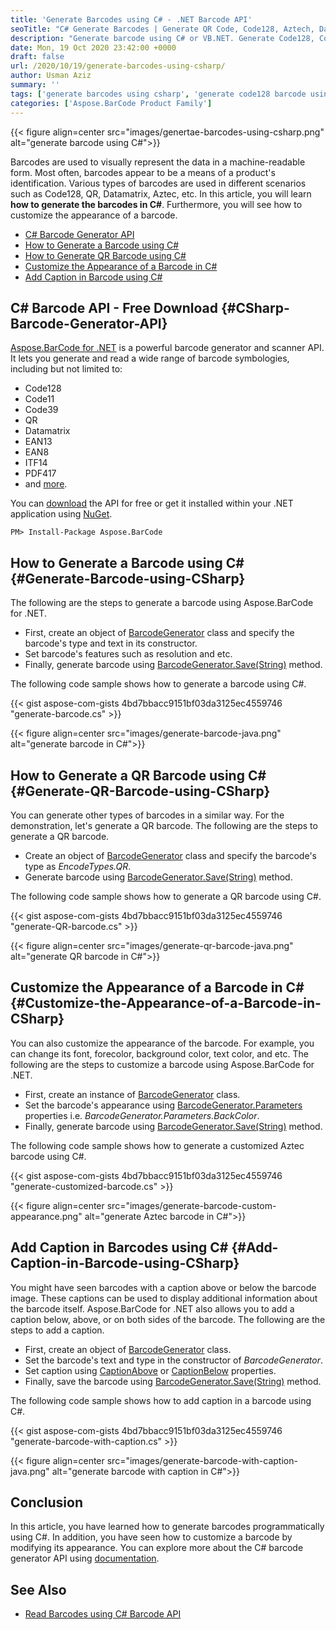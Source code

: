```yaml
---
title: 'Generate Barcodes using C# - .NET Barcode API'
seoTitle: "C# Generate Barcodes | Generate QR Code, Code128, Aztech, Datamatrix"
description: "Generate barcode using C# or VB.NET. Generate Code128, Code11, Code39, QR, Datamatrix, EAN13, EAN8, ITF14, PDF417 and other popular barcodes using C#."
date: Mon, 19 Oct 2020 23:42:00 +0000
draft: false
url: /2020/10/19/generate-barcodes-using-csharp/
author: Usman Aziz
summary: ''
tags: ['generate barcodes using csharp', 'generate code128 barcode using csharp', 'generate qr code using csharp']
categories: ['Aspose.BarCode Product Family']
---
```




{{< figure align=center src="images/genertae-barcodes-using-csharp.png" alt="generate barcode using C#">}}


Barcodes are used to visually represent the data in a machine-readable form. Most often, barcodes appear to be a means of a product's identification. Various types of barcodes are used in different scenarios such as Code128, QR, Datamatrix, Aztec, etc. In this article, you will learn **how to generate the barcodes in C#**. Furthermore, you will see how to customize the appearance of a barcode.

*   [C# Barcode Generator API][1]
*   [How to Generate a Barcode using C#][2]
*   [How to Generate QR Barcode using C#][3]
*   [Customize the Appearance of a Barcode in C#][4]
*   [Add Caption in Barcode using C#][5]

## C# Barcode API - Free Download {#CSharp-Barcode-Generator-API}

[Aspose.BarCode for .NET][6] is a powerful barcode generator and scanner API. It lets you generate and read a wide range of barcode symbologies, including but not limited to:

*   Code128
*   Code11
*   Code39
*   QR
*   Datamatrix
*   EAN13
*   EAN8
*   ITF14
*   PDF417
*   and [more][7].

You can [download][8] the API for free or get it installed within your .NET application using [NuGet][9].

```
PM> Install-Package Aspose.BarCode
```

## How to Generate a Barcode using C# {#Generate-Barcode-using-CSharp}

The following are the steps to generate a barcode using Aspose.BarCode for .NET.

*   First, create an object of [BarcodeGenerator][10] class and specify the barcode's type and text in its constructor.
*   Set barcode's features such as resolution and etc.
*   Finally, generate barcode using [BarcodeGenerator.Save(String)][11] method.

The following code sample shows how to generate a barcode using C#.

{{< gist aspose-com-gists 4bd7bbacc9151bf03da3125ec4559746 "generate-barcode.cs" >}}



{{< figure align=center src="images/generate-barcode-java.png" alt="generate barcode in C#">}}


## How to Generate a QR Barcode using C# {#Generate-QR-Barcode-using-CSharp}

You can generate other types of barcodes in a similar way. For the demonstration, let's generate a QR barcode. The following are the steps to generate a QR barcode.

*   Create an object of [BarcodeGenerator][12] class and specify the barcode's type as _EncodeTypes.QR_.
*   Generate barcode using [BarcodeGenerator.Save(String)][13] method.

The following code sample shows how to generate a QR barcode using C#.

{{< gist aspose-com-gists 4bd7bbacc9151bf03da3125ec4559746 "generate-QR-barcode.cs" >}}



{{< figure align=center src="images/generate-qr-barcode-java.png" alt="generate QR barcode in C#">}}


## Customize the Appearance of a Barcode in C# {#Customize-the-Appearance-of-a-Barcode-in-CSharp}

You can also customize the appearance of the barcode. For example, you can change its font, forecolor, background color, text color, and etc. The following are the steps to customize a barcode using Aspose.BarCode for .NET.

*   First, create an instance of [BarcodeGenerator][14] class.
*   Set the barcode's appearance using [BarcodeGenerator.Parameters][15] properties i.e. _BarcodeGenerator.Parameters.BackColor_.
*   Finally, generate barcode using [BarcodeGenerator.Save(String)][16] method.

The following code sample shows how to generate a customized Aztec barcode using C#.

{{< gist aspose-com-gists 4bd7bbacc9151bf03da3125ec4559746 "generate-customized-barcode.cs" >}}



{{< figure align=center src="images/generate-barcode-custom-appearance.png" alt="generate Aztec barcode in C#">}}


## Add Caption in Barcodes using C# {#Add-Caption-in-Barcode-using-CSharp}

You might have seen barcodes with a caption above or below the barcode image. These captions can be used to display additional information about the barcode itself. Aspose.BarCode for .NET also allows you to add a caption below, above, or on both sides of the barcode. The following are the steps to add a caption.

*   First, create an object of [BarcodeGenerator][17] class.
*   Set the barcode's text and type in the constructor of _BarcodeGenerator_.
*   Set caption using [CaptionAbove][18] or [CaptionBelow][19] properties.
*   Finally, save the barcode using [BarcodeGenerator.Save(String)][20] method.

The following code sample shows how to add caption in a barcode using C#.

{{< gist aspose-com-gists 4bd7bbacc9151bf03da3125ec4559746 "generate-barcode-with-caption.cs" >}}



{{< figure align=center src="images/generate-barcode-with-caption-java.png" alt="generate barcode with caption in C#">}}


## Conclusion

In this article, you have learned how to generate barcodes programmatically using C#. In addition, you have seen how to customize a barcode by modifying its appearance. You can explore more about the C# barcode generator API using [documentation][21].

## See Also

*   [Read Barcodes using C# Barcode API][22]




[1]: #CSharp-Barcode-Generator-API
[2]: #Generate-Barcode-using-CSharp
[3]: #Generate-QR-Barcode-using-CSharp
[4]: #Customize-the-Appearance-of-a-Barcode-in-CSharp
[5]: #Add-Caption-in-Barcode-using-CSharp
[6]: https://products.aspose.com/barcode/net
[7]: https://docs.aspose.com/barcode/net/barcode-supported-symbologies/
[8]: https://downloads.aspose.com/barcode/net
[9]: http://nuget.org/packages/Aspose.Barcode
[10]: https://apireference.aspose.com/barcode/net/aspose.barcode.generation/barcodegenerator
[11]: https://apireference.aspose.com/barcode/net/aspose.barcode.generation.barcodegenerator/save/methods/1
[12]: https://apireference.aspose.com/barcode/net/aspose.barcode.generation/barcodegenerator
[13]: https://apireference.aspose.com/barcode/net/aspose.barcode.generation.barcodegenerator/save/methods/1
[14]: https://apireference.aspose.com/barcode/net/aspose.barcode.generation/barcodegenerator
[15]: https://apireference.aspose.com/barcode/net/aspose.barcode.generation/basegenerationparameters
[16]: https://apireference.aspose.com/barcode/net/aspose.barcode.generation.barcodegenerator/save/methods/1
[17]: https://apireference.aspose.com/barcode/net/aspose.barcode.generation/barcodegenerator
[18]: https://apireference.aspose.com/barcode/net/aspose.barcode.generation/basegenerationparameters/properties/captionabove
[19]: https://apireference.aspose.com/barcode/net/aspose.barcode.generation/basegenerationparameters/properties/captionbelow
[20]: https://apireference.aspose.com/barcode/net/aspose.barcode.generation.barcodegenerator/save/methods/1
[21]: https://docs.aspose.com/barcode/net/getting-started/
[22]: https://blog.aspose.com/2020/10/20/scan-and-read-barcodes-using-csharp/





